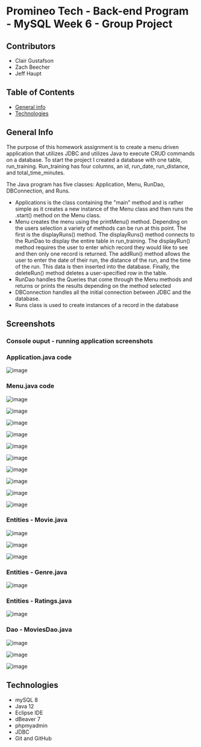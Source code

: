 # Promineo Tech - Back-end Program - MySQL Week 6 - Group Project
## Contributors
* Clair Gustafson
* Zach Beecher 
* Jeff Haupt

## Table of Contents
* [General info](#general-info)
* [Technologies](#technologies)

## General Info
The purpose of this homework assignment is to create a menu driven application that utilizes JDBC and utilizes Java to execute CRUD commands on a database.  To start the project I created a database with one table, run_training.  Run_training has four columns, an id, run_date, run_distance, and total_time_minutes. 

The Java program has five classes: Application, Menu, RunDao, DBConnection, and Runs.

* Applications is the class containing the "main" method and is rather simple as it creates a new instance of the Menu class and then runs the .start() method on the Menu class. 
* Menu creates the menu using the printMenu() method. Depending on the users selection a variety of methods can be run at this point. The first is the displayRuns() method.  The displayRuns() method connects to the RunDao to display the entire table in run_training. The displayRun() method requires the user to enter which record they would like to see and then only one record is returned. The addRun() method allows the user to enter the date of their run, the distance of the run, and the time of the run.  This data is then inserted into the database.  Finally, the deleteRun() method deletes a user-specified row in the table.  
* RunDao handles the Queries that come through the Menu methods and returns or prints the results depending on the method selected
* DBConnection handles all the initial connection between JDBC and the database. 
* Runs class is used to create instances of a record in the database
## Screenshots

### Console ouput - running application screenshots


### Application.java code 

![image](https://user-images.githubusercontent.com/66330433/90987699-efba4200-e55a-11ea-83c4-dff0fac12199.png)

### Menu.java code

![image](https://user-images.githubusercontent.com/66330433/90987716-111b2e00-e55b-11ea-8737-bf9c2b9ee6c3.png)

![image](https://user-images.githubusercontent.com/66330433/90987743-30b25680-e55b-11ea-804f-814f72901f0c.png)

![image](https://user-images.githubusercontent.com/66330433/90987755-50497f00-e55b-11ea-97b4-c233bb60e6f5.png)

![image](https://user-images.githubusercontent.com/66330433/90987766-69eac680-e55b-11ea-8afb-9fb3bbcf06a8.png)

![image](https://user-images.githubusercontent.com/66330433/90987783-7ff88700-e55b-11ea-9dfc-4a900ac14d61.png)

![image](https://user-images.githubusercontent.com/66330433/90987792-97377480-e55b-11ea-8f1f-d1045b6c196a.png)

![image](https://user-images.githubusercontent.com/66330433/90987800-ad453500-e55b-11ea-8bb9-60dab892072d.png)

![image](https://user-images.githubusercontent.com/66330433/90987818-c51cb900-e55b-11ea-8183-79618c33f51c.png)

![image](https://user-images.githubusercontent.com/66330433/90987824-d8c81f80-e55b-11ea-8e80-a2e1680f9900.png)

![image](https://user-images.githubusercontent.com/66330433/90987831-f0070d00-e55b-11ea-8e15-824de9d84ae4.png)

### Entities - Movie.java 

![image](https://user-images.githubusercontent.com/66330433/90987880-6ad02800-e55c-11ea-9a69-5f828f93ffb9.png)

![image](https://user-images.githubusercontent.com/66330433/90987887-7b809e00-e55c-11ea-8c70-7c37e2a896ce.png)

![image](https://user-images.githubusercontent.com/66330433/90987896-8affe700-e55c-11ea-8735-0dc28bb7ac78.png)

### Entities - Genre.java

![image](https://user-images.githubusercontent.com/66330433/90987907-a1a63e00-e55c-11ea-90fe-58c5aa0dbebd.png)

### Entities - Ratings.java

![image](https://user-images.githubusercontent.com/66330433/90987915-b5ea3b00-e55c-11ea-84ec-684358bb1408.png)

### Dao - MoviesDao.java

![image](https://user-images.githubusercontent.com/66330433/90987950-02357b00-e55d-11ea-8b1e-17c8a15a546d.png)

![image](https://user-images.githubusercontent.com/66330433/90987966-18433b80-e55d-11ea-97f3-e118ed7f4750.png)

![image](https://user-images.githubusercontent.com/66330433/90987980-31e48300-e55d-11ea-91b3-8ba364fe4389.png)

## Technologies
* mySQL 8
* Java 12
* Eclipse IDE
* dBeaver 7
* phpmyadmin 
* JDBC
* Git and GitHub


